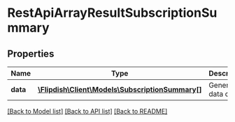 # RestApiArrayResultSubscriptionSummary

## Properties
Name | Type | Description | Notes
------------ | ------------- | ------------- | -------------
**data** | [**\Flipdish\\Client\Models\SubscriptionSummary[]**](SubscriptionSummary.md) | Generic data object. | 

[[Back to Model list]](../README.md#documentation-for-models) [[Back to API list]](../README.md#documentation-for-api-endpoints) [[Back to README]](../README.md)


